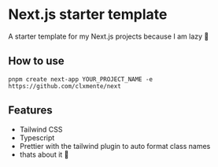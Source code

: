# Next.js starter template

A starter template for my Next.js projects because I am lazy 🙂

## How to use
```
pnpm create next-app YOUR_PROJECT_NAME -e https://github.com/clxmente/next
```

## Features
- Tailwind CSS
- Typescript
- Prettier with the tailwind plugin to auto format class names
- thats about it 🙂
